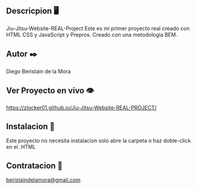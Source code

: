 ## Descricpion 🖥️

Jiu-Jitsu-Website-REAL-Project
Este es mi primer proyecto real creado con HTML CSS y JavaScript y Prepros.
Creado con una metodologia BEM.

## Autor ✒️

Diego Beristain de la Mora

## Ver Proyecto en vivo 👁️

https://zlocker01.github.io/Jiu-Jitsu-Website-REAL-PROJECT/

## Instalacion 🔌

Este proyecto no necesita instalacion solo abre la carpeta o haz doble-click en el .HTML

## Contratacion 📧

beristaindelamora@gmail.com
